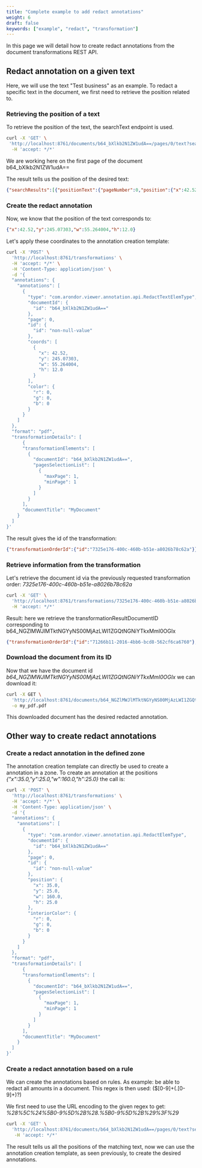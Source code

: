 ```yaml
---
title: "Complete example to add redact annotations"
weight: 6
draft: false
keywords: ["example", "redact", "transformation"]
---
```


In this page we will detail how to create redact annotations from the document 
transformations REST API.

## Redact annotation on a given text

Here, we will use the text "Test business" as an example.
To redact a specific text in the document, we first need to retrieve the 
position related to.

### Retrieving the position of a text

To retrieve the position of the text, the searchText endpoint is used.

```bash
curl -X 'GET' \
 'http://localhost:8761/documents/b64_bXlkb2N1ZW1udA==/pages/0/text?searchText=Test%20business&caseSensitive=false&accentSensitive=false&regex=false' \
  -H 'accept: */*'
```

We are working here on the first page of the document b64_bXlkb2N1ZW1udA==

The result tells us the position of the desired text:

```json
{"searchResults":[{"positionText":{"pageNumber":0,"position":{"x":42.52,"y":245.07303,"w":55.264004,"h":12.0},"text":"Test Business","individualWidths":[5.3768005,4.8927994,4.4000015,2.4463997,2.4463997,5.869602,4.8927994,4.4000015,1.953598,4.8927994,4.8927994,4.4000015,4.4000015],"fontSize":8.0,"font":"JQRQXM+Helvetica","clickableDestination":null,"paragraphId":3,"rightToLeftText":false,"startTime":-1.0,"rotation":0},"textRangeList":[{"firstCharacter":0,"lastCharacter":12}]}]}
```

###  Create the redact annotation

Now, we know that the position of the text corresponds to:

```json
{"x":42.52,"y":245.07303,"w":55.264004,"h":12.0}
```

Let's apply these coordinates to the annotation creation template:

```bash
curl -X 'POST' \
  'http://localhost:8761/transformations' \
  -H 'accept: */*' \
  -H 'Content-Type: application/json' \
  -d '{
  "annotations": {
    "annotations": [
      {
        "type": "com.arondor.viewer.annotation.api.RedactTextElemType",
        "documentId": {
          "id": "b64_bXlkb2N1ZW1udA=="
        },
        "page": 0,
        "id": {
          "id": "non-null-value"
        },
        "coords": [
          {
            "x": 42.52,
            "y": 245.07303,
            "w": 55.264004,
            "h": 12.0
          }
        ],
        "color": {
          "r": 0,
          "g": 0,
          "b": 0
        }
      }
    ]
  },
  "format": "pdf",
  "transformationDetails": [
      {
      "transformationElements": [
        {
          "documentId": "b64_bXlkb2N1ZW1udA==",
          "pagesSelectionList": [
            {
              "maxPage": 1,
              "minPage": 1
            }
          ]
        }
      ],
	  "documentTitle": "MyDocument"
    }
  ]
}'
```

The result gives the id of the transformation:

```json
{"transformationOrderId":{"id":"7325e176-400c-460b-b51e-a8026b78c62a"}}
```

###  Retrieve information from the transformation

Let's retrieve the document id via the previously requested transformation 
order: *7325e176-400c-460b-b51e-a8026b78c62a*

```bash
curl -X 'GET' \
  'http://localhost:8761/transformations/7325e176-400c-460b-b51e-a8026b78c62a' \
  -H 'accept: */*'
```

Result: here we retrieve the transformationResultDocumentID corresponding to 
b64_NGZlMWJlMTktNGYyNS00MjAzLWI1ZGQtNGNiYTkxMmI0OGIx

```json
{"transformationOrderId":{"id":"71266b11-2016-4bb6-bcd8-562cf6ca6760"},"transformationDetails":[{"transformationElements":[{"documentId":{"id":"b64_bXlkb2N1ZW1udA=="},"documentTitle":null,"pagesSelectionList":[{"minPage":1,"maxPage":1}]}],"documentTitle":"test123"}],"currentState":"PROCESSED","transformationResultDocumentID":{"id":"b64_NGZlMWJlMTktNGYyNS00MjAzLWI1ZGQtNGNiYTkxMmI0OGIx"},"annotations":{"annotations":[{"type":"com.arondor.viewer.annotation.api.SquareElemType","color":null,"date":null,"flags":null,"id":null,"documentId":{"id":"b64_bXlkb2N1ZW1udA=="},"lastModifier":null,"page":0,"position":{"x":42.52,"y":245.07303,"w":55.264004,"h":12.0},"creator":null,"creationDate":null,"opacity":null,"subject":null,"security":null,"startTime":-1.0,"endTime":-1.0,"contentsRichtext":null,"contents":null,"popup":null,"fringe":null,"interiorColor":{"r":0,"g":0,"b":0},"width":null,"dashes":null,"style":null,"intensity":null}]},"format":"pdf","errorMessage":null,"queuedDate":"2024-08-07T14:28:51.188+02:00","processedDate":"2024-08-07T14:28:51.237+02:00","queuedTime":3,"processingTime":45}
```


### Download the document from its ID

Now that we have the document id 
*b64_NGZlMWJlMTktNGYyNS00MjAzLWI1ZGQtNGNiYTkxMmI0OGIx* we can download it:

```bash
curl -X GET \
  'http://localhost:8761/documents/b64_NGZlMWJlMTktNGYyNS00MjAzLWI1ZGQtNGNiYTkxMmI0OGIx/file?format=pdf' \
  -o my_pdf.pdf
```

This downloaded document has the desired redacted annotation. 

## Other way to create redact annotations

### Create a redact annotation in the defined zone 

The annotation creation template can directly be used to create a annotation in
a zone. To create an annotation at the positions
*{"x":35.0,"y":25.0,"w":160.0,"h":25.0}* the call is:

```bash
curl -X 'POST' \
  'http://localhost:8761/transformations' \
  -H 'accept: */*' \
  -H 'Content-Type: application/json' \
  -d '{
  "annotations": {
    "annotations": [
      {
        "type": "com.arondor.viewer.annotation.api.RedactElemType",
        "documentId": {
          "id": "b64_bXlkb2N1ZW1udA=="
        },
        "page": 0,
        "id": {
          "id": "non-null-value"
        },
        "position": {
          "x": 35.0,
          "y": 25.0,
          "w": 160.0,
          "h": 25.0
        },
        "interiorColor": {
          "r": 0,
          "g": 0,
          "b": 0
        }
      }
    ]
  },
  "format": "pdf",
  "transformationDetails": [
      {
      "transformationElements": [
        {
          "documentId": "b64_bXlkb2N1ZW1udA==",
          "pagesSelectionList": [
            {
              "maxPage": 1,
              "minPage": 1
            }
          ]
        }
      ],
	  "documentTitle": "MyDocument"
    }
  ]
}'
```

### Create a redact annotation based on a rule

We can create the annotations based on rules.
As example: be able to redact all amounts in a document.
This regex is then used:  (\$[0-9]+(.[0-9]+)?)

We first need to use the URL encoding to the given regex to get: 
*%28%5C%24%5B0-9%5D%2B%28.%5B0-9%5D%2B%29%3F%29*

```bash
curl -X 'GET' \
  'http://localhost:8761/documents/b64_bXlkb2N1ZW1udA==/pages/0/text?searchText=%28%5C%24%5B0-9%5D%2B%28.%5B0-9%5D%2B%29%3F%29&caseSensitive=false&accentSensitive=false&regex=true' \
   -H 'accept: */*'
```

The result tells us all the positions of the matching text, now we can use the 
annotation creation template, as seen previously, to create the desired
annotations.